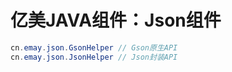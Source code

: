 # 亿美JAVA组件：Json组件

```java
cn.emay.json.GsonHelper // Gson原生API
cn.emay.json.JsonHelper // Json封装API
```
